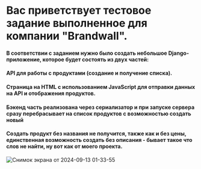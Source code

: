 # Вас приветствует тестовое задание выполненное для компании  "Brandwall".
#### В соответствии с заданием нужно было создать небольшое Django-приложение, которое будет состоять из двух частей:
#### API для работы с продуктами (создание и получение списка).
#### Страница на HTML с использованием JavaScript для отправки данных на API и отображения продуктов.
#### Бэкенд часть реализована через сериализатор и при запуске сервера сразу перебрасывает на список продуктов с возможностью создать новый
#### Создать продукт без названия не получится, также как и без цены, единственная возможность создать без описания - бывает такое что слов не найти, ну вот как от моего проекта.
![Снимок экрана от 2024-09-13 01-33-55](https://github.com/user-attachments/assets/134eb68a-b9c2-485e-a979-f1a56a206f3f)


    

    
